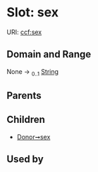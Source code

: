 
# Slot: sex



URI: [ccf:sex](http://purl.org/ccf/sex)


## Domain and Range

None &#8594;  <sub>0..1</sub> [String](types/String.md)

## Parents


## Children

 *  [Donor➞sex](Donor_sex.md)

## Used by

